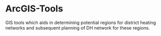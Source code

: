 # ArcGIS-Tools

GIS tools which aids in determining potential regions for district heating networks and subsequent planning of DH network for these regions.
